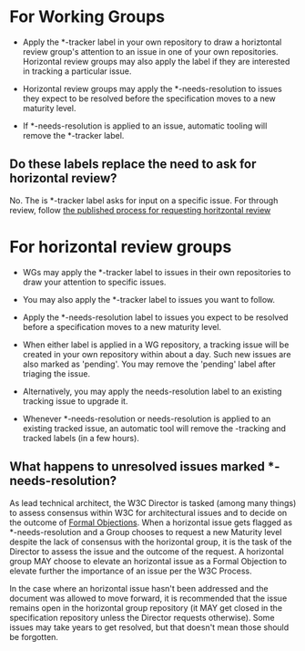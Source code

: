 For Working Groups
==================

* Apply the *-tracker label in your own repository to draw a horiztontal review group's attention to an issue in one of your own repositories.  Horizontal review groups may also apply the label if they are interested in tracking a particular issue.

* Horizontal review groups may apply the *-needs-resolution to issues they expect to be resolved before the specification moves to a new maturity level.  

* If *-needs-resolution is applied to an issue, automatic tooling will remove the *-tracker label.

## Do these labels replace the need to ask for horizontal review?

No.  The is *-tracker label asks for input on a specific issue.  For through review, follow [the published process for requesting horitzontal review](https://www.w3.org/wiki/DocumentReview#How_to_get_horizontal_review)


For horizontal review groups
============================

* WGs may apply the *-tracker label to issues in their own repositories to draw your attention to specific issues. 

* You may also apply the *-tracker label to issues you want to follow.

* Apply the *-needs-resolution label to issues you expect to be resolved before a specification moves to a new maturity level.

* When either label is applied in a WG repository, a tracking issue will be created in your own repository within about a day.  Such new issues are also marked as 'pending'.  You may remove the 'pending' label after triaging the issue.

* Alternatively, you may apply the needs-resolution label to an existing tracking issue to upgrade it.  

* Whenever *-needs-resolution or needs-resolution is applied to an existing tracked issue, an automatic tool will remove the -tracking and tracked labels (in a few hours).

## What happens to unresolved issues marked *-needs-resolution?

As lead technical architect, the W3C Director is tasked (among many things) to assess consensus within W3C for architectural issues and to decide on the outcome of [Formal Objections](https://www.w3.org/2019/Process-20190301/#FormalObjection). When a horizontal issue gets flagged as *-needs-resolution and a Group chooses to request a new Maturity level despite the lack of consensus with the horizontal group, it is the task of the Director to assess the issue and the outcome of the request. A horizontal group MAY choose to elevate an horizontal issue as a Formal Objection to elevate further the importance of an issue per the W3C Process.

In the case where an horizontal issue hasn't been addressed and the document was allowed to move forward, it is recommended that the issue remains open in the horizontal group repository (it MAY get closed in the specification repository unless the Director requests otherwise). Some issues may take years to get resolved, but that doesn't mean those should be forgotten.
